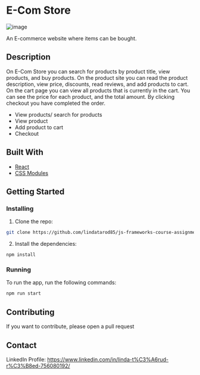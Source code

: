 # E-Com Store

![image](https://i.postimg.cc/rmtqmFCK/Skjermbilde-2024-05-06-kl-17-07-01.png)

An E-commerce website where items can be bought.

## Description

On E-Com Store you can search for products by product title, view products, and buy products. On the product site you can read the product description, view price, discounts, read reviews, and add products to cart. On the cart page you can view all products that is currently in the cart. You can see the price for each product, and the total amount. By clicking checkout you have completed the order.

- View products/ search for products
- View product
- Add product to cart
- Checkout

## Built With

- [React](https://reactjs.org/)
- [CSS Modules](https://github.com/css-modules/css-modules)

## Getting Started

### Installing

1. Clone the repo:

```bash
git clone https://github.com/lindatarod85/js-frameworks-course-assignment.git
```

2. Install the dependencies:

```
npm install
```

### Running

To run the app, run the following commands:

```bash
npm run start
```

## Contributing

If you want to contribute, please open a pull request

## Contact

LinkedIn Profile: https://www.linkedin.com/in/linda-t%C3%A6rud-r%C3%B8ed-756080192/

